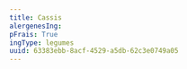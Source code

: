 ```yaml
---
title: Cassis
alergenesIng:
pFrais: True
ingType: legumes
uuid: 63383ebb-8acf-4529-a5db-62c3e0749a05
---
```

